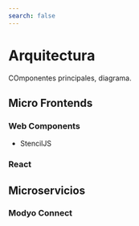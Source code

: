 ```yaml
---
search: false
---
```


# Arquitectura

COmponentes principales, diagrama.



## Micro Frontends

### Web Components

- StencilJS


### React




## Microservicios


### Modyo Connect